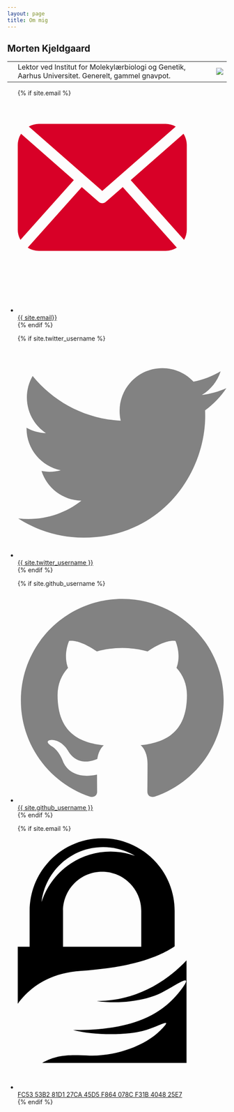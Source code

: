 ```yaml
---
layout: page
title: Om mig
---
```

## Morten Kjeldgaard

<table>
<td>
<td>
Lektor ved Institut for Molekylærbiologi og Genetik, Aarhus
Universitet. Generelt, gammel gnavpot.
</td>
<td><img src="{{site.url}}/img/selfie-20170111.jpg"></td>
</td>
</table>

<ul class="social-media-list">

{% if site.email %}
<li>
    <a href="mailto:{{ site.email }}">
        <span class="icon">
            <svg viewBox="0 0 600 600">
                <path fill="#D80027" d="M485.211,363.906c0,10.637-2.992,20.498-7.785,29.174L324.225,221.67l151.54-132.584   c5.895,9.355,9.446,20.344,9.446,32.219V363.906z M242.606,252.793l210.863-184.5c-8.653-4.737-18.397-7.642-28.908-7.642H60.651   c-10.524,0-20.271,2.905-28.889,7.642L242.606,252.793z M301.393,241.631l-48.809,42.734c-2.855,2.487-6.41,3.729-9.978,3.729   c-3.57,0-7.125-1.242-9.98-3.729l-48.82-42.736L28.667,415.23c9.299,5.834,20.197,9.329,31.983,9.329h363.911   c11.784,0,22.687-3.495,31.983-9.329L301.393,241.631z M9.448,89.085C3.554,98.44,0,109.429,0,121.305v242.602   c0,10.637,2.978,20.498,7.789,29.174l153.183-171.44L9.448,89.085z" />
            </svg>
        </span>
        <span class="username">{{ site.email}}</span>
    </a>
</li>
{% endif %}

{% if site.twitter_username %}
<li>
    <a href="https://twitter.com/{{ site.twitter_username }}">
        <span class="icon  icon--twitter">
            <svg viewBox="0 0 16 16">
                <path fill="#828282" d="M15.969,3.058c-0.586,0.26-1.217,0.436-1.878,0.515c0.675-0.405,1.194-1.045,1.438-1.809 c-0.632,0.375-1.332,0.647-2.076,0.793c-0.596-0.636-1.446-1.033-2.387-1.033c-1.806,0-3.27,1.464-3.27,3.27 c0,0.256,0.029,0.506,0.085,0.745C5.163,5.404,2.753,4.102,1.14,2.124C0.859,2.607,0.698,3.168,0.698,3.767 c0,1.134,0.577,2.135,1.455,2.722C1.616,6.472,1.112,6.325,0.671,6.08c0,0.014,0,0.027,0,0.041c0,1.584,1.127,2.906,2.623,3.206 C3.02,9.402,2.731,9.442,2.433,9.442c-0.211,0-0.416-0.021-0.615-0.059c0.416,1.299,1.624,2.245,3.055,2.271 c-1.119,0.877-2.529,1.4-4.061,1.4c-0.264,0-0.524-0.015-0.78-0.046c1.447,0.928,3.166,1.469,5.013,1.469 c6.015,0,9.304-4.983,9.304-9.304c0-0.142-0.003-0.283-0.009-0.423C14.976,4.29,15.531,3.714,15.969,3.058z"/>
            </svg>
        </span>
        <span class="username">{{ site.twitter_username }}</span>
    </a>
</li>
{% endif %}

{% if site.github_username %}
<li>
    <a href="https://github.com/{{ site.github_username }}">
        <span class="icon icon--github">
            <svg viewBox="0 0 16 16">
                <path fill="#828282" d="M7.999,0.431c-4.285,0-7.76,3.474-7.76,7.761 c0,3.428,2.223,6.337,5.307,7.363c0.388,0.071,0.53-0.168,0.53-0.374c0-0.184-0.007-0.672-0.01-1.32 c-2.159,0.469-2.614-1.04-2.614-1.04c-0.353-0.896-0.862-1.135-0.862-1.135c-0.705-0.481,0.053-0.472,0.053-0.472 c0.779,0.055,1.189,0.8,1.189,0.8c0.692,1.186,1.816,0.843,2.258,0.645c0.071-0.502,0.271-0.843,0.493-1.037 C4.86,11.425,3.049,10.76,3.049,7.786c0-0.847,0.302-1.54,0.799-2.082C3.768,5.507,3.501,4.718,3.924,3.65 c0,0,0.652-0.209,2.134,0.796C6.677,4.273,7.34,4.187,8,4.184c0.659,0.003,1.323,0.089,1.943,0.261 c1.482-1.004,2.132-0.796,2.132-0.796c0.423,1.068,0.157,1.857,0.077,2.054c0.497,0.542,0.798,1.235,0.798,2.082 c0,2.981-1.814,3.637-3.543,3.829c0.279,0.24,0.527,0.713,0.527,1.437c0,1.037-0.01,1.874-0.01,2.129 c0,0.208,0.14,0.449,0.534,0.373c3.081-1.028,5.302-3.935,5.302-7.362C15.76,3.906,12.285,0.431,7.999,0.431z"/>
            </svg>
        </span>
        <span class="username">{{ site.github_username }}</span>
    </a>
</li>
{% endif %}

{% if site.email %}
<li>
    <a href="{{ site.baseurl}}/404825e7.txt">
        <span class="icon">
            <svg viewBox="10 10 50 60">
                <path d="M 10,35.8926 l 2.8387,0 0,-8.5449 C 12.8387,17.7686 20.6073,10 30.1863,10 c 9.5793,0 17.3474,7.7686 17.3474,17.3477 l 0,8.4605 c -0.041,0.0287 -0.0818,0.0568 -0.122,0.0844 l 3e-4,0 -0.0264,0.0178 -0.003,0.002 -0.003,0.0017 -0.003,0.0019 -0.0131,0.009 -0.0155,0.0105 -0.003,0.0021 -0.017,0.0115 -8e-4,6e-4 -0.007,0.0045 -0.004,0.0025 -0.008,0.0057 -0.002,0.0013 -0.0103,0.0069 -1e-4,0 -0.0103,0.007 -0.0139,0.0093 -0.007,0.0045 -0.006,0.0037 -0.005,0.0031 -0.0156,0.0106 -0.0151,0.0099 -7e-4,5e-4 -0.0196,0.013 -0.004,0.0028 -0.0239,0.0157 -0.002,0.0014 -0.01,0.0065 -3e-4,2e-4 -0.004,0.0024 -0.0313,0.0205 -0.005,0.0032 -0.007,0.0045 -0.003,0.0019 -0.002,0.0015 -0.0161,0.0105 -0.002,9e-4 -4e-4,3e-4 -10e-4,6e-4 -0.0184,0.0119 -0.004,0.0025 -0.006,0.0038 -0.006,0.0035 -0.004,0.0027 -0.01,0.0063 -0.009,0.0058 -7e-4,3e-4 -0.01,0.0063 -10e-4,7e-4 -0.009,0.0054 -0.003,0.0018 -0.007,0.0045 -0.005,0.0028 -0.005,0.0032 -0.006,0.0039 -0.004,0.0022 -0.0527,0.0331 -0.0112,0.0068 -0.003,0.0017 -0.0282,0.0175 -0.002,0.0014 -0.0321,0.0195 -8e-4,5e-4 -0.002,0.0014 -0.009,0.0052 -5e-4,3e-4 -0.009,0.0056 -10e-4,6e-4 -0.008,0.0049 -0.008,0.0048 -10e-4,7e-4 -0.004,0.0026 -0.0139,0.0083 -0.007,0.0045 -0.0106,0.0064 -0.031,0.0182 -0.031,0.0182 -0.0312,0.0183 -0.0312,0.0184 -0.063,0.0368 -0.0317,0.0184 -0.0318,0.0186 -0.0132,0.0076 -0.0831,0.048 -0.0323,0.0186 -0.0326,0.0186 -0.0326,0.0188 -0.0429,0.0245 -0.056,0.0317 -0.0332,0.0188 -0.129,0.0725 -0.006,0.003 -0.034,0.0189 -0.034,0.0191 -0.008,0.0042 -0.0453,0.025 -0.1017,0.0559 -0.0478,0.0262 c -0.0488,0.0265 -0.0981,0.0532 -0.1479,0.0799 l -0.0127,0.0069 -0.0232,0.0124 -0.0724,0.0385 -0.0364,0.0194 -0.006,0.0032 -0.0669,0.0353 -3e-4,2e-4 -0.037,0.0193 -0.0106,0.0055 -0.0638,0.0334 -0.0374,0.0194 -0.0343,0.0177 c -0.0467,0.0242 -0.0939,0.0484 -0.1415,0.0726 l -0.0389,0.0198 c -0.0559,0.0283 -0.1124,0.0568 -0.1695,0.0852 l -5e-4,2e-4 c -0.0545,0.0271 -0.1095,0.0543 -0.1651,0.0815 l -0.0552,0.027 c -0.0604,0.0293 -0.1213,0.0589 -0.183,0.0884 l -3e-4,0 C 41.048,39.1683 35.5232,40.9193 25.035,41.6722 17.5215,42.212 12.9666,45.519 9.9957,49.51 l 0,-13.6174 z m 10.8293,0 18.7139,0 0,-8.5449 c 0,-5.1671 -4.19,-9.3571 -9.3569,-9.3571 -5.1668,0 -9.357,4.19 -9.357,9.3571 l 0,8.5449 z m 24.2416,1.3477 c -0.056,0.0283 -0.1123,0.0567 -0.1695,0.0852 M 38.0448,14.1967 c -2.2246,-1.3293 -4.8253,-2.0941 -7.6044,-2.0941 -7.6178,0 -13.897,5.7395 -14.7512,13.1284 2.2332,-6.9868 8.7795,-12.0479 16.5063,-12.0479 2.0525,0 4.0218,0.358 5.8493,1.0136 z m 12.3278,24.9666 0,24.4853 -34.5405,0 c 3.8076,-2.117 6.6453,-1.9014 11.3452,-1.7528 6.4003,0.2024 13.4724,-2.4788 16.9505,-6.029 3.4785,-3.5506 -0.3148,-0.8401 -4.2524,0.1588 -3.9382,0.9983 -11.5585,1.1046 -16.6522,-0.2343 16.043,0.2187 22.2867,-4.9709 25.8324,-9.6186 3.5455,-4.6476 -1.5335,-0.8069 -4.8238,0.7953 -3.2901,1.6037 -9.0284,2.7494 -15.3383,1.9139 9.5512,-0.0198 16.8185,-4.7928 21.4791,-9.7186 z">
                </path>
            </svg>
        </span>
        <span class="username">FC53 53B2 81D1 27CA 45D5 F864 078C F31B 4048 25E7</span>
    </a>
</li>
{% endif %}

</ul>
